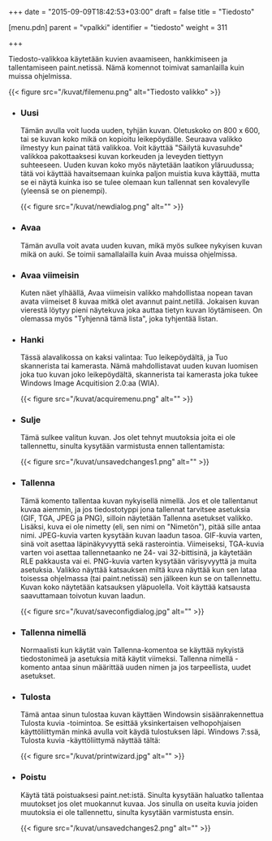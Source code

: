 +++
date = "2015-09-09T18:42:53+03:00"
draft = false
title = "Tiedosto"

[menu.pdn]
	parent = "vpalkki"
	identifier = "tiedosto"
	weight = 311

+++

Tiedosto-valikkoa käytetään kuvien avaamiseen, hankkimiseen ja tallentamiseen paint.netissä. Nämä komennot toimivat samanlailla kuin muissa ohjelmissa.

{{< figure src="/kuvat/filemenu.png" alt="Tiedosto valikko" >}}

*	### Uusi

	Tämän avulla voit luoda uuden, tyhjän kuvan. Oletuskoko on 800 x 600, tai se kuvan koko mikä on kopioitu leikepöydälle. Seuraava valikko ilmestyy kun painat tätä valikkoa. 
	Voit käyttää "Säilytä kuvasuhde" valikkoa pakottaaksesi kuvan korkeuden ja leveyden tiettyyn suhteeseen. Uuden kuvan koko myös näytetään laatikon yläruudussa; 
	tätä voi käyttää havaitsemaan kuinka paljon muistia kuva käyttää, mutta se ei näytä kuinka iso se tulee olemaan kun tallennat sen kovalevylle (yleensä se on pienempi).
	
	{{< figure src="/kuvat/newdialog.png" alt="" >}}
	
*	### Avaa
	
	Tämän avulla voit avata uuden kuvan, mikä myös sulkee nykyisen kuvan mikä on auki. Se toimii samallalailla kuin Avaa muissa ohjelmissa.
	
*	### Avaa viimeisin
	
	Kuten näet ylhäällä, Avaa viimeisin valikko mahdollistaa nopean tavan avata viimeiset 8 kuvaa mitkä olet avannut paint.netillä. Jokaisen kuvan vierestä löytyy pieni 
	näytekuva joka auttaa tietyn kuvan löytämiseen. On olemassa myös "Tyhjennä tämä lista", joka tyhjentää listan.
	
*	### Hanki
	
	Tässä alavalikossa on kaksi valintaa: Tuo leikepöydältä, ja Tuo skannerista tai kamerasta. Nämä mahdollistavat uuden kuvan luomisen joka tuo kuvan joko leikepöydältä, 
	skannerista tai kamerasta joka tukee Windows Image Acquitision 2.0:aa (WIA).
	
	{{< figure src="/kuvat/acquiremenu.png" alt="" >}}
	
*	### Sulje
	
	Tämä sulkee valitun kuvan. Jos olet tehnyt muutoksia joita ei ole tallennettu, sinulta kysytään varmistusta ennen tallentamista:
	
	{{< figure src="/kuvat/unsavedchanges1.png" alt="" >}}
	
*	### Tallenna
	
	Tämä komento tallentaa kuvan nykyisellä nimellä. Jos et ole tallentanut kuvaa aiemmin, ja jos tiedostotyppi jona tallennat tarvitsee asetuksia (GIF, TGA, JPEG ja PNG), silloin 
	näytetään Tallenna asetukset valikko. Lisäksi, kuva ei ole nimetty (eli, sen nimi on "Nimetön"), pitää sille antaa nimi. JPEG-kuvia varten kysytään kuvan laadun tasoa. 
	GIF-kuvia varten, sinä voit asettaa läpinäkyvyyttä sekä rasterointia. Viimeiseksi, TGA-kuvia varten voi asettaa tallennetaanko ne 24- vai 32-bittisinä, ja käytetään RLE pakkausta 
	vai ei. PNG-kuvia varten kysytään värisyvyyttä ja muita asetuksia. Valikko näyttää katsauksen miltä kuva näyttää kun sen lataa toisessa ohjelmassa (tai paint.netissä) sen jälkeen 
	kun se on tallennettu. Kuvan koko näytetään katsauksen yläpuolella. Voit käyttää katsausta saavuttamaan toivotun kuvan laadun.
	
	{{< figure src="/kuvat/saveconfigdialog.jpg" alt="" >}}
	
*	### Tallenna nimellä
	
	Normaalisti kun käytät vain Tallenna-komentoa se käyttää nykyistä tiedostonimeä ja asetuksia mitä käytit viimeksi. Tallenna nimellä -komento antaa sinun määrittää uuden nimen ja jos tarpeellista, uudet asetukset.
	
*	### Tulosta
	
	Tämä antaa sinun tulostaa kuvan käyttäen Windowsin sisäänrakennettua Tulosta kuvia -toimintoa. Se esittää yksinkertaisen velhopohjaisen käyttöliittymän minkä avulla voit käydä tulostuksen läpi.
	Windows 7:ssä, Tulosta kuvia -käyttöliittymä näyttää tältä:
	
	{{< figure src="/kuvat/printwizard.jpg" alt="" >}}
	
*	### Poistu
	
	Käytä tätä poistuaksesi paint.net:istä. Sinulta kysytään haluatko tallentaa muutokset jos olet muokannut kuvaa. Jos sinulla on useita kuvia joiden muutoksia ei ole tallennettu, sinulta kysytään varmistusta ensin.
	
	{{< figure src="/kuvat/unsavedchanges2.png" alt="" >}}


